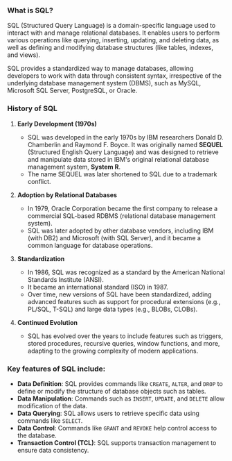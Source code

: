 ### What is SQL?

SQL (Structured Query Language) is a domain-specific language used to interact with and manage relational databases. It enables users to perform various operations like querying, inserting, updating, and deleting data, as well as defining and modifying database structures (like tables, indexes, and views).

SQL provides a standardized way to manage databases, allowing developers to work with data through consistent syntax, irrespective of the underlying database management system (DBMS), such as MySQL, Microsoft SQL Server, PostgreSQL, or Oracle.

### History of SQL

1. **Early Development (1970s)**
   - SQL was developed in the early 1970s by IBM researchers Donald D. Chamberlin and Raymond F. Boyce. It was originally named **SEQUEL** (Structured English Query Language) and was designed to retrieve and manipulate data stored in IBM's original relational database management system, **System R**.
   - The name SEQUEL was later shortened to SQL due to a trademark conflict.

2. **Adoption by Relational Databases**
   - In 1979, Oracle Corporation became the first company to release a commercial SQL-based RDBMS (relational database management system).
   - SQL was later adopted by other database vendors, including IBM (with DB2) and Microsoft (with SQL Server), and it became a common language for database operations.

3. **Standardization**
   - In 1986, SQL was recognized as a standard by the American National Standards Institute (ANSI).
   - It became an international standard (ISO) in 1987.
   - Over time, new versions of SQL have been standardized, adding advanced features such as support for procedural extensions (e.g., PL/SQL, T-SQL) and large data types (e.g., BLOBs, CLOBs).

4. **Continued Evolution**
   - SQL has evolved over the years to include features such as triggers, stored procedures, recursive queries, window functions, and more, adapting to the growing complexity of modern applications.

### Key features of SQL include:

- **Data Definition**: SQL provides commands like `CREATE`, `ALTER`, and `DROP` to define or modify the structure of database objects such as tables.
- **Data Manipulation**: Commands such as `INSERT`, `UPDATE`, and `DELETE` allow modification of the data.
- **Data Querying**: SQL allows users to retrieve specific data using commands like `SELECT`.
- **Data Control**: Commands like `GRANT` and `REVOKE` help control access to the database.
- **Transaction Control (TCL)**: SQL supports transaction management to ensure data consistency.
